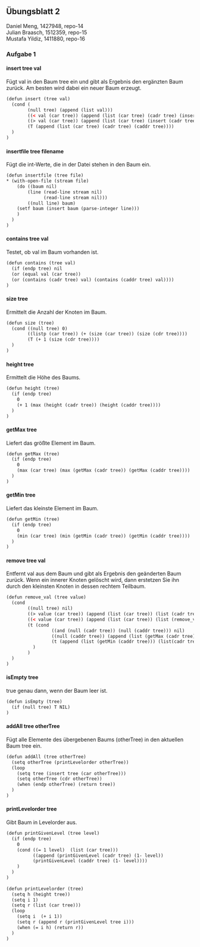 ## Übungsblatt 2

Daniel Meng, 1427948, repo-14<br />
Julian Braasch, 1512359, repo-15<br />
Mustafa Yildiz, 1411880, repo-16<br />

### Aufgabe 1

#### insert tree val
Fügt val in den Baum tree ein und gibt als Ergebnis den ergänzten Baum zurück. Am besten wird dabei ein neuer Baum erzeugt.

```xml
(defun insert (tree val)
  (cond (
        (null tree) (append (list val)))
        ((< val (car tree)) (append (list (car tree) (cadr tree) (insert (caddr tree) val))))
        ((> val (car tree)) (append (list (car tree) (insert (cadr tree) val) (caddr tree))))
        (T (append (list (car tree) (cadr tree) (caddr tree))))
  )
)
```

#### insertfile tree filename
Fügt die int-Werte, die in der Datei stehen in den Baum ein.

```xml
(defun insertfile (tree file)
* (with-open-file (stream file)
    (do ((baum nil)
        (line (read-line stream nil)
              (read-line stream nil)))
        ((null line) baum)
    (setf baum (insert baum (parse-integer line)))
    )
  )
)
```

#### contains tree val
Testet, ob val im Baum vorhanden ist.

```xml
(defun contains (tree val)
  (if (endp tree) nil
  (or (equal val (car tree))
  (or (contains (cadr tree) val) (contains (caddr tree) val))))
)
```

#### size tree
Ermittelt die Anzahl der Knoten im Baum.

```xml
(defun size (tree)
  (cond ((null tree) 0)
        ((listp (car tree)) (+ (size (car tree)) (size (cdr tree))))
        (T (+ 1 (size (cdr tree))))
  )
)
```

#### height tree
Ermittelt die Höhe des Baums.

```xml
(defun height (tree)
  (if (endp tree)
    0
    (+ 1 (max (height (cadr tree)) (height (caddr tree))))
  )
)
```

#### getMax tree
Liefert das größte Element im Baum.

```xml
(defun getMax (tree)
  (if (endp tree)
    0
    (max (car tree) (max (getMax (cadr tree)) (getMax (caddr tree))))
  )
)
```

#### getMin tree
Liefert das kleinste Element im Baum.

```xml
(defun getMin (tree)
  (if (endp tree)
    0
    (min (car tree) (min (getMin (cadr tree)) (getMin (caddr tree))))
  )
)
```

#### remove tree val
Entfernt val aus dem Baum und gibt als Ergebnis den geänderten Baum zurück.
Wenn ein innerer Knoten gelöscht wird, dann erstetzen Sie ihn durch den kleinsten Knoten in dessen rechtem Teilbaum.

```xml
(defun remove_val (tree value)
  (cond
        ((null tree) nil)
        ((> value (car tree)) (append (list (car tree)) (list (cadr tree)) (list (remove_val (caddr tree) value))))
        ((< value (car tree)) (append (list (car tree)) (list (remove_val (cadr tree) value)) (list (caddr tree))))
        (t (cond
                 ((and (null (cadr tree)) (null (caddr tree))) nil)
                 ((null (caddr tree)) (append (list (getMax (cadr tree))) (list (remove_val (cadr tree) (getMax (cadr tree)))) (list (caddr tree))))
                 (t (append (list (getMin (caddr tree))) (list(cadr tree)) (list (remove_val (caddr tree) (getMin (caddr tree))))))
	      )
        )
  )
)
```

#### isEmpty tree
true genau dann, wenn der Baum leer ist.

```xml
(defun isEmpty (tree)
  (if (null tree) T NIL)
)
```

#### addAll tree otherTree
Fügt alle Elemente des übergebenen Baums (otherTree) in den aktuellen Baum tree ein.

```xml
(defun addAll (tree otherTree)
  (setq otherTree (printLevelorder otherTree))
  (loop
    (setq tree (insert tree (car otherTree)))
    (setq otherTree (cdr otherTree))
    (when (endp otherTree) (return tree))
  )
)
```

#### printLevelorder tree
Gibt Baum in Levelorder aus.

```xml
(defun printGivenLevel (tree level)
  (if (endp tree)
    0
    (cond ((= 1 level)  (list (car tree)))
          ((append (printGivenLevel (cadr tree) (1- level))
          (printGivenLevel (caddr tree) (1- level))))
    )
  )
)
    
(defun printLevelorder (tree)
  (setq h (height tree))
  (setq i 1)
  (setq r (list (car tree)))
  (loop
    (setq i  (+ i 1))
    (setq r (append r (printGivenLevel tree i)))
    (when (= i h) (return r))
  )
)
```